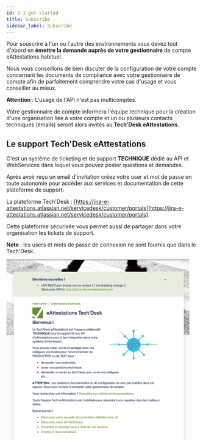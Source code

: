 ```yaml
---
id: b-1-get-started
title: Subscribe
sidebar_label: Subscribe
---
```


Pour souscrire à l'un ou l'autre des environnements vous devez tout d'abord en **émettre la demande auprès de votre gestionnaire** de compte eAttestations habituel.

Nous vous conseillons de bien discuter de la configuration de votre compte concernant les documents de compliance avec votre gestionnaire de compte afin de parfaitement comprendre votre cas d'usage et vous conseiller au mieux.

**Attention** : L'usage de l'API n'est pas multicomptes.

Votre gestionnaire de compte informera l'équipe technique pour la création d'une organisation liée à votre compte et un ou plusieurs contacts techniques (emails) seront alors invités au **Tech'Desk eAttestations**.

## Le support Tech'Desk eAttestations

C'est un système de ticketing et de support **TECHNIQUE** dédié au API et WebServices dans lequel vous pouvez poster questions et demandes.

Après avoir reçu un email d'invitation créez votre user et mot de passe en toute autonomie pour accéder aux services et documentation de cette plateforme de support.

La plateforme Tech'Desk : [https://jira-e-attestations.atlassian.net/servicedesk/customer/portals](https://jira-e-attestations.atlassian.net/servicedesk/customer/portals).

Cette plateforme sécurisée vous permet aussi de partager dans votre organisation les tickets de support.

**Note** : les users et mots de passe de connexion ne sont fournis que dans le Tech'Desk.

<a href="https://jira-e-attestations.atlassian.net/servicedesk/customer/portals" title="Accédez au Tech'Desk" target="_blank">
<img alt="Home page du Tech'Desk eAttestations" src="/img/techdesk1.png" width="480" />
</a>
